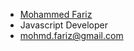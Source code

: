 - [Mohammed Fariz](https://www.linkedin.com/in/mohammed-fariz)
- Javascript Developer
- mohmd.fariz@gmail.com

<!---
fariz-codes/fariz-codes is a ✨ special ✨ repository because its `README.md` (this file) appears on your GitHub profile.
You can click the Preview link to take a look at your changes.
--->
